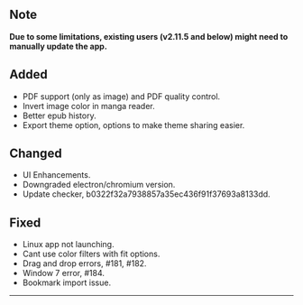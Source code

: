 ## Note

**Due to some limitations, existing users (v2.11.5 and below) might need to manually update the app.**

## Added

- PDF support (only as image) and PDF quality control.
- Invert image color in manga reader.
- Better epub history.
- Export theme option, options to make theme sharing easier.

## Changed

- UI Enhancements.
- Downgraded electron/chromium version.
- Update checker, b0322f32a7938857a35ec436f91f37693a8133dd.


## Fixed

- Linux app not launching.
- Cant use color filters with fit options.
- Drag and drop errors, #181, #182.
- Window 7 error, #184.
- Bookmark import issue.

---
